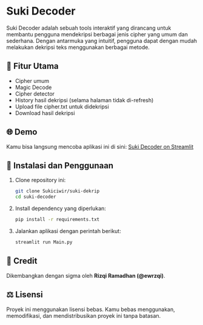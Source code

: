 # Suki Decoder

Suki Decoder adalah sebuah tools interaktif yang dirancang untuk membantu pengguna mendekripsi berbagai jenis cipher yang umum dan sederhana. Dengan antarmuka yang intuitif, pengguna dapat dengan mudah melakukan dekripsi teks menggunakan berbagai metode.

## 🚀 Fitur Utama

* Cipher umum 
* Magic Decode
* Cipher detector
* History hasil dekripsi (selama halaman tidak di-refresh)
* Upload file cipher.txt untuk didekripsi
* Download hasil dekripsi

## 🌐 Demo

Kamu bisa langsung mencoba aplikasi ini di sini: [Suki Decoder on Streamlit](https://suki-dekrip.streamlit.app)

## 🔧 Instalasi dan Penggunaan

1. Clone repository ini:

   ```bash
   git clone Sukiciwir/suki-dekrip
   cd suki-decoder
   ```
2. Install dependency yang diperlukan:

   ```bash
   pip install -r requirements.txt
   ```
3. Jalankan aplikasi dengan perintah berikut:

   ```bash
   streamlit run Main.py
   ```

## 📌 Credit

Dikembangkan dengan sigma oleh **Rizqi Ramadhan (@ewrzqi)**.

## ⚖️ Lisensi

Proyek ini menggunakan lisensi bebas. Kamu bebas menggunakan, memodifikasi, dan mendistribusikan proyek ini tanpa batasan.
